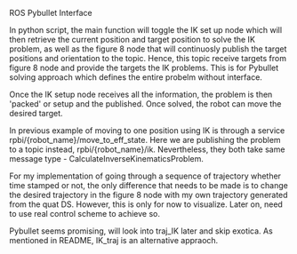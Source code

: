 ROS Pybullet Interface









In python script, the main function will toggle the IK set up node which will then retrieve the current position and target position to solve the IK problem, as well
as the figure 8 node that will continuosly publish the target positions and orientation to the topic. Hence, this topic receive targets from figure 8 node and provide
the targets the IK problems. This is for Pybullet solving approach which defines the entire probelm without interface. 

Once the IK setup node receives all the information, the problem is then 'packed' or setup and the published. Once solved, the robot can move the desired target.


In previous example of moving to one position using IK is through a service rpbi/{robot_name}/move_to_eff_state. Here we are publishing the problem to a topic instead,
rpbi/{robot_name}/ik. Nevertheless, they both take same message type - CalculateInverseKinematicsProblem.


For my implementation of going through a sequence of trajectory whether time stamped or not, the only difference that needs to be made is to change the desired trajectory
in the figure 8 node with my own trajectory generated from the quat DS. However, this is only for now to visualize. Later on, need to use real control scheme to achieve so.


Pybullet seems promising, will look into traj_IK later and skip exotica. As mentioned in README, IK_traj is an alternative appraoch. 